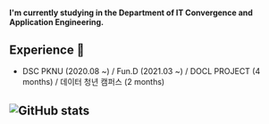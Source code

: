 #### I'm currently studying in the Department of IT Convergence and Application Engineering.

## Experience 🚀
- DSC PKNU (2020.08 ~)   /   Fun.D (2021.03 ~)   /   DOCL PROJECT (4 months)   /   데이터 청년 캠퍼스 (2 months)

## ![GitHub stats](https://github-readme-stats.vercel.app/api?username=qwa310&show_icons=true)  




